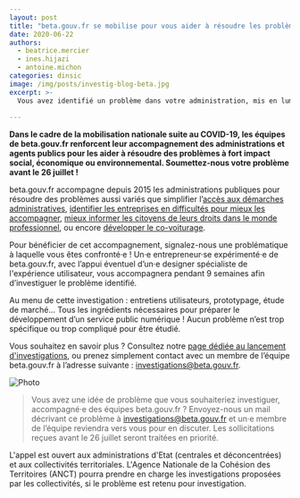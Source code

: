 ```yaml
---
layout: post
title: "beta.gouv.fr se mobilise pour vous aider à résoudre les problèmes de votre administration !"
date: 2020-06-22
authors:
  - beatrice.mercier
  - ines.hijazi
  - antoine.michon
categories: dinsic
image: /img/posts/investig-blog-beta.jpg
excerpt: >-
  Vous avez identifié un problème dans votre administration, mis en lumière par la crise sanitaire COVID-19 ? Votre administration souhaite lancer une nouvelle politique publique ? Vous souhaitez résoudre un problème récurrent observé dans votre quotidien, lié ou non à la crise actuelle ?
  
---
```


**Dans le cadre de la mobilisation nationale suite au COVID-19, les équipes de beta.gouv.fr renforcent leur accompagnement des administrations et agents publics pour les aider à résoudre des problèmes à fort impact social, économique ou environnemental. Soumettez-nous votre problème avant le 26 juillet !**

beta.gouv.fr accompagne depuis 2015 les administrations publiques pour résoudre des problèmes aussi variés que simplifier l’[accès aux démarches administratives](https://beta.gouv.fr/startups/demarches-simplifiees.fr.html), [identifier les entreprises en difficultés pour mieux les accompagner](https://beta.gouv.fr/startups/signaux-faibles.html), [mieux informer les citoyens de leurs droits dans le monde professionnel](https://beta.gouv.fr/startups/codedutravail.html), ou encore [développer le co-voiturage](https://beta.gouv.fr/startups/preuve-de-covoiturage.html). 

Pour bénéficier de cet accompagnement, signalez-nous une problématique à laquelle vous êtes confronté·e ! Un·e entrepreneur·se expérimenté·e de beta.gouv.fr, avec l’appui éventuel d’un·e designer spécialiste de l'expérience utilisateur, vous accompagnera pendant 9 semaines afin d’investiguer le problème identifié.

Au menu de cette investigation : entretiens utilisateurs, prototypage, étude de marché… Tous les ingrédients nécessaires pour préparer le développement d’un service public numérique !  Aucun problème n’est trop spécifique ou trop compliqué pour être étudié.

Vous souhaitez en savoir plus ? Consultez notre [page dédiée au lancement d'investigations](https://beta.gouv.fr/approche/investigation), ou prenez simplement contact avec un membre de l’équipe beta.gouv.fr à l’adresse suivante : [investigations@beta.gouv.fr](mailto:investigations@beta.gouv.fr).

![Photo](https://blog.beta.gouv.fr/img/posts/2020_06_18_1200x675_Twitter_BETA_INVESTIGATION.jpg)

> Vous avez une idée de problème que vous souhaiteriez investiguer, accompagné·e des équipes beta.gouv.fr ? Envoyez-nous un mail décrivant ce problème à [investigations@beta.gouv.fr](mailto:investigations@beta.gouv.fr) et un·e membre de l’équipe reviendra vers vous pour en discuter. Les sollicitations reçues avant le 26 juillet seront traitées en priorité.

L'appel est ouvert aux administrations d'Etat (centrales et déconcentrées) et aux collectivités territoriales. L'Agence Nationale de la Cohésion des Territoires (ANCT) pourra prendre en charge les investigations proposées par les collectivités, si le problème est retenu pour investigation.
